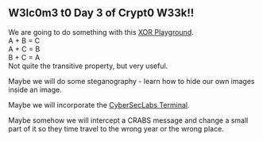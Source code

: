## W3lc0m3 t0 Day 3 of Crypt0 W33k!!

We are going to do something with this 
[XOR Playground](https://codepen.io/AndyNovo/full/dyGzGwa).  
A + B = C  
A + C = B  
B + C = A  
Not quite the transitive property, but very useful.

Maybe we will do some steganography - learn how to hide our own images inside an image.

Maybe we will incorporate the [CyberSecLabs Terminal](http://67.205.140.255:2223/ssh/host/67.205.140.255/7538/term).

Maybe somehow we will intercept a CRABS message and change a small part of it so they time travel to the wrong year or the wrong place.
